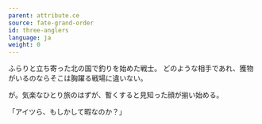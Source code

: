 ```yaml
---
parent: attribute.ce
source: fate-grand-order
id: three-anglers
language: ja
weight: 0
---
```


ふらりと立ち寄った北の国で釣りを始めた戦士。
どのような相手であれ、獲物がいるのならそこは胸躍る戦場に違いない。

が。気楽なひとり旅のはずが、暫くすると見知った顔が揃い始める。

「アイツら、もしかして暇なのか？」
